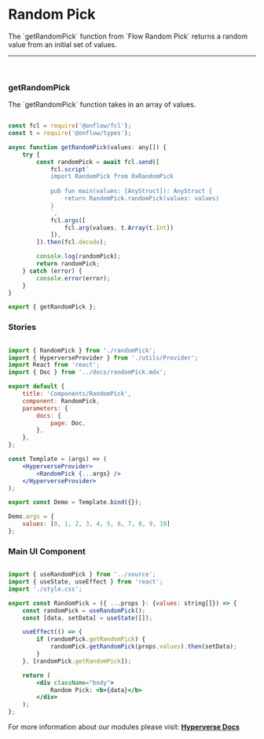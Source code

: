 # Random Pick

<p> The `getRandomPick` function from `Flow Random Pick` returns a random value from an initial set of values. </p>

---

<br>

### getRandomPick

<p> The `getRandomPick` function takes in an array of values. </p>

```jsx

const fcl = require('@onflow/fcl');
const t = require('@onflow/types');

async function getRandomPick(values: any[]) {
    try {
        const randomPick = await fcl.send([
            fcl.script`
            import RandomPick from 0xRandomPick
                
            pub fun main(values: [AnyStruct]): AnyStruct {
                return RandomPick.randomPick(values: values)
            }
            `,
            fcl.args([
                fcl.arg(values, t.Array(t.Int))
            ]),
        ]).then(fcl.decode);

        console.log(randomPick);
        return randomPick;
    } catch (error) {
        console.error(error);
    }
}

export { getRandomPick };

```

### Stories

```jsx

import { RandomPick } from './randomPick';
import { HyperverseProvider } from './utils/Provider';
import React from 'react';
import { Doc } from '../docs/randomPick.mdx';

export default {
	title: 'Components/RandomPick',
	component: RandomPick,
	parameters: {
		docs: {
			page: Doc,
		},
	},
};

const Template = (args) => (
	<HyperverseProvider>
		<RandomPick {...args} />
	</HyperverseProvider>
);

export const Demo = Template.bind({});

Demo.args = {
	values: [0, 1, 2, 3, 4, 5, 6, 7, 8, 9, 10]
};

```

### Main UI Component

```jsx

import { useRandomPick } from '../source';
import { useState, useEffect } from 'react';
import './style.css';

export const RandomPick = ({ ...props }: {values: string[]}) => {
	const randomPick = useRandomPick();
	const [data, setData] = useState([]);

	useEffect(() => {
		if (randomPick.getRandomPick) {
			randomPick.getRandomPick(props.values).then(setData);
		}
	}, [randomPick.getRandomPick]);

	return (
		<div className="body">
			Random Pick: <b>{data}</b>
		</div>
	);
};

```

For more information about our modules please visit: [**Hyperverse Docs**](docs.hyperverse.dev)
